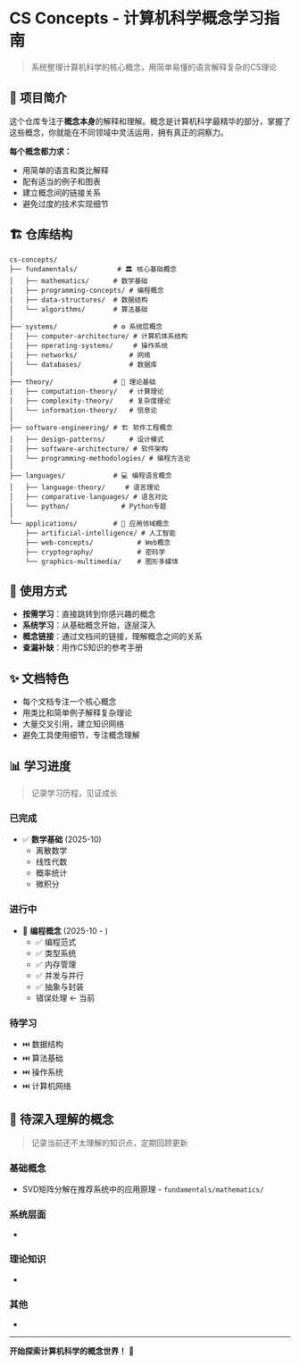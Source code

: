 # CS Concepts - 计算机科学概念学习指南

> 系统整理计算机科学的核心概念，用简单易懂的语言解释复杂的CS理论

## 🎯 项目简介

这个仓库专注于**概念本身**的解释和理解。概念是计算机科学最精华的部分，掌握了这些概念，你就能在不同领域中灵活运用，拥有真正的洞察力。

**每个概念都力求：**
- 用简单的语言和类比解释
- 配有适当的例子和图表
- 建立概念间的链接关系
- 避免过度的技术实现细节

## 🏗️ 仓库结构

```
cs-concepts/
├── fundamentals/          # 🏛️ 核心基础概念
│   ├── mathematics/      # 数学基础
│   ├── programming-concepts/ # 编程概念
│   ├── data-structures/  # 数据结构
│   └── algorithms/       # 算法基础
│
├── systems/              # ⚙️ 系统层概念
│   ├── computer-architecture/ # 计算机体系结构
│   ├── operating-systems/     # 操作系统
│   ├── networks/             # 网络
│   └── databases/            # 数据库
│
├── theory/               # 🧠 理论基础
│   ├── computation-theory/   # 计算理论
│   ├── complexity-theory/    # 复杂度理论
│   └── information-theory/   # 信息论
│
├── software-engineering/ # 🏗️ 软件工程概念
│   ├── design-patterns/      # 设计模式
│   ├── software-architecture/ # 软件架构
│   └── programming-methodologies/ # 编程方法论
│
├── languages/            # 💻 编程语言概念
│   ├── language-theory/     # 语言理论
│   ├── comparative-languages/ # 语言对比
│   └── python/             # Python专题
│
└── applications/         # 🚀 应用领域概念
    ├── artificial-intelligence/ # 人工智能
    ├── web-concepts/           # Web概念
    ├── cryptography/           # 密码学
    └── graphics-multimedia/    # 图形多媒体
```

## 📖 使用方式

- **按需学习**：直接跳转到你感兴趣的概念
- **系统学习**：从基础概念开始，逐层深入
- **概念链接**：通过文档间的链接，理解概念之间的关系
- **查漏补缺**：用作CS知识的参考手册

## ✨ 文档特色

- 每个文档专注一个核心概念
- 用类比和简单例子解释复杂理论
- 大量交叉引用，建立知识网络
- 避免工具使用细节，专注概念理解

## 📊 学习进度

> 记录学习历程，见证成长

### 已完成
- ✅ **数学基础** (2025-10)
  - 离散数学
  - 线性代数
  - 概率统计
  - 微积分

### 进行中
- 🔄 **编程概念** (2025-10 - )
  - ✅ 编程范式
  - ✅ 类型系统
  - ✅ 内存管理
  - ✅ 并发与并行
  - ✅ 抽象与封装
  - 错误处理 ← 当前

### 待学习
- ⏭️ 数据结构
- ⏭️ 算法基础
- ⏭️ 操作系统
- ⏭️ 计算机网络

## 🤔 待深入理解的概念

> 记录当前还不太理解的知识点，定期回顾更新

### 基础概念
- SVD矩阵分解在推荐系统中的应用原理 - `fundamentals/mathematics/`

### 系统层面
-

### 理论知识
-

### 其他
-

---

**开始探索计算机科学的概念世界！** 🚀